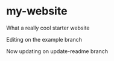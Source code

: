 # my-website

What a really cool starter website

Editing on the example branch

Now updating on update-readme branch
